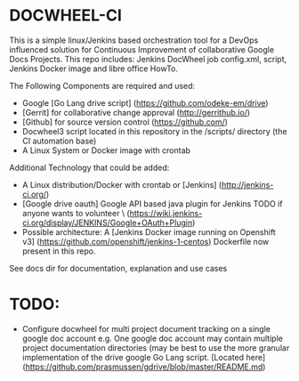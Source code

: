 DOCWHEEL-CI
===========

This is a simple linux/Jenkins based orchestration tool for a DevOps influenced solution
for Continuous Improvement of collaborative Google Docs Projects.
This repo includes: Jenkins DocWheel job config.xml, 
script, Jenkins Docker image and libre office HowTo. 

The Following Components are required and used: 

 * Google [Go Lang drive script] (https://github.com/odeke-em/drive)
 * [Gerrit] for collaborative change approval (http://gerrithub.io/)
 * [Github] for source version control (https://github.com/)
 * Docwheel3 script located in this repository in the /scripts/ directory (the CI automation base) 
 * A Linux System or Docker image with crontab

Additional Technology that could be added: 
 * A Linux distribution/Docker with crontab or [Jenkins] (http://jenkins-ci.org/) 
 * [Google drive oauth] Google API based java plugin for Jenkins TODO if anyone wants to volunteer \ 
   (https://wiki.jenkins-ci.org/display/JENKINS/Google+OAuth+Plugin)
 * Possible architecture: A [Jenkins Docker image running on Openshift v3] (https://github.com/openshift/jenkins-1-centos) Dockerfile now 
   present in this repo.  
 
See docs dir for documentation, explanation 
and use cases

TODO:
=====
 
 * Configure docwheel for multi project document tracking on a single google doc account 
   e.g. One google doc account may contain multiple project documentation directories
   (may be best to use the more granular implementation of the drive google Go Lang script. 
   [Located here] (https://github.com/prasmussen/gdrive/blob/master/README.md)



